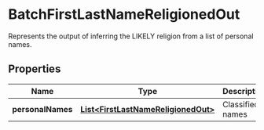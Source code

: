 

# BatchFirstLastNameReligionedOut

Represents the output of inferring the LIKELY religion from a list of personal names.

## Properties

| Name | Type | Description | Notes |
|------------ | ------------- | ------------- | -------------|
|**personalNames** | [**List&lt;FirstLastNameReligionedOut&gt;**](FirstLastNameReligionedOut.md) | Classified names |  [optional] |



